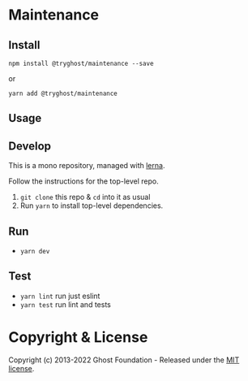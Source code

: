# Maintenance

## Install

`npm install @tryghost/maintenance --save`

or

`yarn add @tryghost/maintenance`


## Usage


## Develop

This is a mono repository, managed with [lerna](https://lernajs.io/).

Follow the instructions for the top-level repo.
1. `git clone` this repo & `cd` into it as usual
2. Run `yarn` to install top-level dependencies.


## Run

- `yarn dev`


## Test

- `yarn lint` run just eslint
- `yarn test` run lint and tests




# Copyright & License 

Copyright (c) 2013-2022 Ghost Foundation - Released under the [MIT license](LICENSE).
